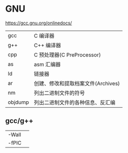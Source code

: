 # GNU
https://gcc.gnu.org/onlinedocs/

|         |                                    |
| :------ | :--------------------------------- |
| gcc     | C 编译器                           |
| g++     | C++ 编译器                         |
| cpp     | C 预处理器(C PreProcessor)         |
| as      | asm 汇编器                         |
| ld      | 链接器                             |
| ar      | 创建、修改和提取档案文件(Archives) |
| nm      | 列出二进制文件的符号               |
| objdump | 列出二进制文件的各种信息、反汇编   |

## gcc/g++
|       |      |
| :---- | :--- |
| -Wall |      |
| -fPIC |      |
